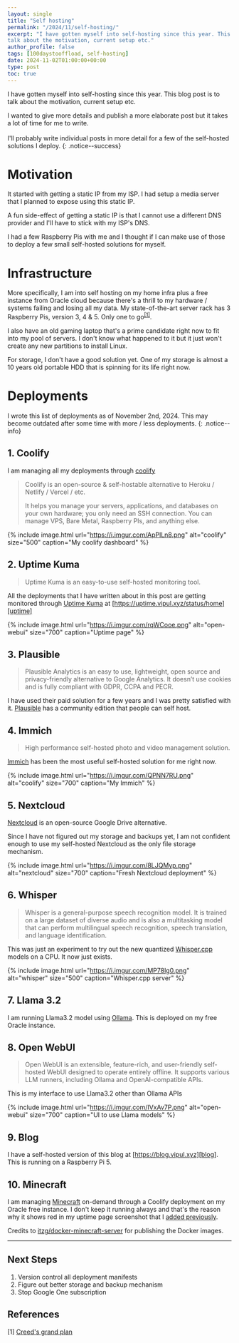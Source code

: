 ```yaml
---
layout: single
title: "Self hosting"
permalink: "/2024/11/self-hosting/"
excerpt: "I have gotten myself into self-hosting since this year. This short post is to
talk about the motivation, current setup etc."
author_profile: false
tags: [100daystooffload, self-hosting] 
date: 2024-11-02T01:00:00+00:00
type: post
toc: true
---
```


I have gotten myself into self-hosting since this year. This blog post is to
talk about the motivation, current setup etc.

I wanted to give more details and publish a more elaborate post but it takes
a lot of time for me to write.<br><br>
I'll probably write individual posts in more detail for a few of the
self-hosted solutions I deploy.
{: .notice--success}

# Motivation
It started with getting a static IP from my ISP. I had setup a media server
that I planned to expose using this static IP.

A fun side-effect of getting a static IP is that I cannot use a different DNS
provider and I'll have to stick with my ISP's DNS.

I had a few Raspberry Pis with me and I thought if I can make use of those to
deploy a few small self-hosted solutions for myself.

# Infrastructure
More specifically, I am into self hosting on my home infra plus a free instance
from Oracle cloud because there's a thrill to my hardware / systems failing and
losing all my data. My state-of-the-art server rack has 3 Raspberry Pis,
version 3, 4 & 5. Only one to go<sup><a href="#references">[1]</a></sup>.

I also have an old gaming laptop that's a prime candidate right now to fit into
my pool of servers. I don't know what happened to it but it just won't create
any new partitions to install Linux.

For storage, I don't have a good solution yet. One of my storage is almost a 10
years old portable HDD that is spinning for its life right now.

# Deployments

I wrote this list of deployments as of November 2nd, 2024. This may become
outdated after some time with more / less deployments.
{: .notice--info}

## 1. Coolify
I am managing all my deployments through [coolify][coolify]

> Coolify is an open-source & self-hostable alternative to Heroku / Netlify / Vercel / etc.
> 
> It helps you manage your servers, applications, and databases on your own
> hardware; you only need an SSH connection. You can manage VPS, Bare Metal,
> Raspberry PIs, and anything else.

{% include image.html url="https://i.imgur.com/ApPlLn8.png" alt="coolify" size="500" caption="My coolify dashboard" %}

## 2. Uptime Kuma
> Uptime Kuma is an easy-to-use self-hosted monitoring tool.

All the deployments that I have written about in this post are getting
monitored through [Uptime Kuma][uptime] at
[https://uptime.vipul.xyz/status/home][uptime]

{% include image.html url="https://i.imgur.com/rqWCooe.png" alt="open-webui" size="700" caption="Uptime page" %}


## 3. Plausible

> Plausible Analytics is an easy to use, lightweight, open source and
> privacy-friendly alternative to Google Analytics. It doesn’t use cookies and
> is fully compliant with GDPR, CCPA and PECR. 

I have used their paid solution for a few years and I was pretty satisfied with
it. [Plausible][plausible] has a community edition that people can self host.

## 4. Immich

> High performance self-hosted photo and video management solution.

[Immich][immich] has been the most useful self-hosted solution for me right
now.

{% include image.html url="https://i.imgur.com/QPNN7RU.png" alt="coolify" size="700" caption="My Immich" %}

## 5. Nextcloud
[Nextcloud][nextcloud] is an open-source Google Drive alternative.

Since I have not figured out my storage and backups yet, I am not confident
enough to use my self-hosted Nextcloud as the only file storage mechanism.

{% include image.html url="https://i.imgur.com/8LJQMyp.png" alt="nextcloud" size="700" caption="Fresh Nextcloud deployment" %}

## 6. Whisper

> Whisper is a general-purpose speech recognition model. It is trained on a large dataset of diverse audio and is also a multitasking model that can
> perform multilingual speech recognition, speech translation, and language
> identification.

This was just an experiment to try out the new quantized
[Whisper.cpp][whisper.cpp] models on a CPU. It now just exists.

{% include image.html url="https://i.imgur.com/MP78lg0.png" alt="whisper" size="500" caption="Whisper.cpp server" %}

## 7. Llama 3.2
I am running Llama3.2 model using [Ollama][ollama]. This is deployed on my free
Oracle instance.

## 8. Open WebUI
> Open WebUI is an extensible, feature-rich, and user-friendly self-hosted
> WebUI designed to operate entirely offline. It supports various LLM runners,
> including Ollama and OpenAI-compatible APIs.

This is my interface to use Llama3.2 other than Ollama APIs

{% include image.html url="https://i.imgur.com/IVxAv7P.png" alt="open-webui" size="700" caption="UI to use Llama models" %}

## 9. Blog
I have a self-hosted version of this blog at [https://blog.vipul.xyz][blog].
This is running on a Raspberry Pi 5.

## 10. Minecraft

I am managing [Minecraft][minecraft] on-demand through a Coolify deployment on
my Oracle free instance. I don't keep it running always and that's the reason
why it shows red in my uptime page screenshot that I [added previously](#2-uptime-kuma).

Credits to [itzg/docker-minecraft-server][minecraft-server] for publishing the
Docker images.

---

## Next Steps

1. Version control all deployment manifests
2. Figure out better storage and backup mechanism
3. Stop Google One subscription

## References

[1] [Creed's grand plan][creed]

[coolify]: https://github.com/coollabsio/coolify
[plausible]: https://plausible.io/
[nextcloud]: https://github.com/nextcloud
[immich]: https://github.com/immich-app/immich
[whisper]: https://github.com/openai/whisper
[open-webui]: https://github.com/open-webui/open-webui
[uptime-kuma]: https://github.com/louislam/uptime-kuma
[whisper.cpp]: https://github.com/ggerganov/whisper.cpp
[ollama]: https://github.com/ollama/ollama
[blog]: https://blog.vipul.xyz
[uptime]: https://uptime.vipul.xyz/status/home
[creed]: https://youtu.be/aVeZ54g_ubE?t=13
[minecraft]: https://en.wikipedia.org/wiki/Minecraft
[minecraft-server]: https://github.com/itzg/docker-minecraft-server
